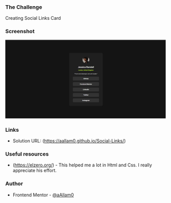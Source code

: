 ### The Challenge

Creating Social Links Card

### Screenshot

![Soical Links Profile](./assets/images/Social-Links.png)

### Links

- Solution URL: (https://aallam0.github.io/Social-Links/)

### Useful resources

- (https://elzero.org/) - This helped me a lot in Html and Css. I really appreciate his effort.

### Author

- Frontend Mentor - [@aAllam0](https://www.frontendmentor.io/profile/aAllam0)
